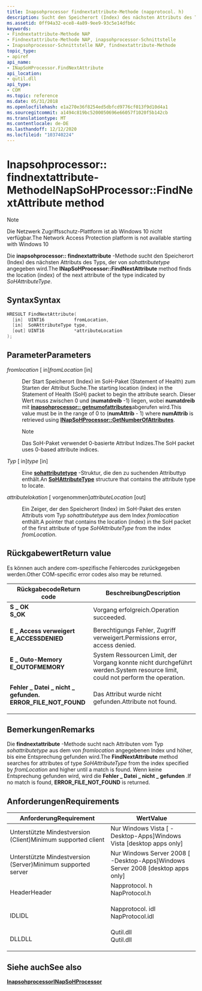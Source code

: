 ```yaml
---
title: Inapsohprocessor findnextattribute-Methode (napprotocol. h)
description: Sucht den Speicherort (Index) des nächsten Attributs des Typs, der von sohattributetype angegeben wird.
ms.assetid: 0ff94a32-ece8-4a89-9ee9-93c5e14dfb6c
keywords:
- Findnextattribute-Methode NAP
- Findnextattribute-Methode NAP, inapsohprocessor-Schnittstelle
- Inapsohprocessor-Schnittstelle NAP, findnextattribute-Methode
topic_type:
- apiref
api_name:
- INapSoHProcessor.FindNextAttribute
api_location:
- qutil.dll
api_type:
- COM
ms.topic: reference
ms.date: 05/31/2018
ms.openlocfilehash: e1a270e36f8254ed5dbfcd9776cf013f9d10d4a1
ms.sourcegitcommit: a1494c819bc5200050696e66057f1020f5b142cb
ms.translationtype: MT
ms.contentlocale: de-DE
ms.lasthandoff: 12/12/2020
ms.locfileid: "103740224"
---
```

# <a name="inapsohprocessorfindnextattribute-method"></a><span data-ttu-id="f3f35-106">Inapsohprocessor:: findnextattribute-Methode</span><span class="sxs-lookup"><span data-stu-id="f3f35-106">INapSoHProcessor::FindNextAttribute method</span></span>

> [!Note]  
> <span data-ttu-id="f3f35-107">Die Netzwerk Zugriffsschutz-Plattform ist ab Windows 10 nicht verfügbar.</span><span class="sxs-lookup"><span data-stu-id="f3f35-107">The Network Access Protection platform is not available starting with Windows 10</span></span>

 

<span data-ttu-id="f3f35-108">Die **inapsohprocessor:: findnextattribute** -Methode sucht den Speicherort (Index) des nächsten Attributs des Typs, der von *sohattributetype* angegeben wird.</span><span class="sxs-lookup"><span data-stu-id="f3f35-108">The **INapSoHProcessor::FindNextAttribute** method finds the location (index) of the next attribute of the type indicated by *SoHAttributeType*.</span></span>

## <a name="syntax"></a><span data-ttu-id="f3f35-109">Syntax</span><span class="sxs-lookup"><span data-stu-id="f3f35-109">Syntax</span></span>


```C++
HRESULT FindNextAttribute(
  [in]  UINT16           fromLocation,
  [in]  SoHAttributeType type,
  [out] UINT16           *attributeLocation
);
```



## <a name="parameters"></a><span data-ttu-id="f3f35-110">Parameter</span><span class="sxs-lookup"><span data-stu-id="f3f35-110">Parameters</span></span>

<dl> <dt>

<span data-ttu-id="f3f35-111">*fromlocation* \[ in\]</span><span class="sxs-lookup"><span data-stu-id="f3f35-111">*fromLocation* \[in\]</span></span>
</dt> <dd>

<span data-ttu-id="f3f35-112">Der Start Speicherort (Index) im SoH-Paket (Statement of Health) zum Starten der Attribut Suche.</span><span class="sxs-lookup"><span data-stu-id="f3f35-112">The starting location (index) in the Statement of Health (SoH) packet to begin the attribute search.</span></span> <span data-ttu-id="f3f35-113">Dieser Wert muss zwischen 0 und (**numatdreib** -1) liegen, wobei **numatdreib** mit [**inapsohprocessor:: getnumofattributes**](inapsohprocessor-getnumberofattributes-method.md)abgerufen wird.</span><span class="sxs-lookup"><span data-stu-id="f3f35-113">This value must be in the range of 0 to (**numAttrib** - 1) where **numAttrib** is retrieved using [**INapSoHProcessor::GetNumberOfAttributes**](inapsohprocessor-getnumberofattributes-method.md).</span></span>

> [!Note]  
> <span data-ttu-id="f3f35-114">Das SoH-Paket verwendet 0-basierte Attribut Indizes.</span><span class="sxs-lookup"><span data-stu-id="f3f35-114">The SoH packet uses 0-based attribute indices.</span></span>

 

</dd> <dt>

<span data-ttu-id="f3f35-115">*Typ* \[ in\]</span><span class="sxs-lookup"><span data-stu-id="f3f35-115">*type* \[in\]</span></span>
</dt> <dd>

<span data-ttu-id="f3f35-116">Eine [**sohattributetype**](sohattributetype-enum.md) -Struktur, die den zu suchenden Attributtyp enthält.</span><span class="sxs-lookup"><span data-stu-id="f3f35-116">An [**SoHAttributeType**](sohattributetype-enum.md) structure that contains the attribute type to locate.</span></span>

</dd> <dt>

<span data-ttu-id="f3f35-117">*attributelokation* \[ vorgenommen\]</span><span class="sxs-lookup"><span data-stu-id="f3f35-117">*attributeLocation* \[out\]</span></span>
</dt> <dd>

<span data-ttu-id="f3f35-118">Ein Zeiger, der den Speicherort (Index) im SoH-Paket des ersten Attributs vom Typ *sohattributetype* aus dem Index *fromlocation* enthält.</span><span class="sxs-lookup"><span data-stu-id="f3f35-118">A pointer that contains the location (index) in the SoH packet of the first attribute of type *SoHAttributeType* from the index *fromLocation*.</span></span>

</dd> </dl>

## <a name="return-value"></a><span data-ttu-id="f3f35-119">Rückgabewert</span><span class="sxs-lookup"><span data-stu-id="f3f35-119">Return value</span></span>

<span data-ttu-id="f3f35-120">Es können auch andere com-spezifische Fehlercodes zurückgegeben werden.</span><span class="sxs-lookup"><span data-stu-id="f3f35-120">Other COM-specific error codes also may be returned.</span></span>



| <span data-ttu-id="f3f35-121">Rückgabecode</span><span class="sxs-lookup"><span data-stu-id="f3f35-121">Return code</span></span>                                                                                            | <span data-ttu-id="f3f35-122">Beschreibung</span><span class="sxs-lookup"><span data-stu-id="f3f35-122">Description</span></span>                                                        |
|--------------------------------------------------------------------------------------------------------|--------------------------------------------------------------------|
| <dl> <span data-ttu-id="f3f35-123"><dt>**S \_ OK**</dt></span><span class="sxs-lookup"><span data-stu-id="f3f35-123"><dt>**S\_OK** </dt></span></span> </dl>                  | <span data-ttu-id="f3f35-124">Vorgang erfolgreich.</span><span class="sxs-lookup"><span data-stu-id="f3f35-124">Operation succeeded.</span></span><br/>                                    |
| <dl> <span data-ttu-id="f3f35-125"><dt>**E \_ Access verweigert**</dt></span><span class="sxs-lookup"><span data-stu-id="f3f35-125"><dt>**E\_ACCESSDENIED** </dt></span></span> </dl>        | <span data-ttu-id="f3f35-126">Berechtigungs Fehler, Zugriff verweigert.</span><span class="sxs-lookup"><span data-stu-id="f3f35-126">Permissions error, access denied.</span></span><br/>                       |
| <dl> <span data-ttu-id="f3f35-127"><dt>**E \_ Outo-Memory**</dt></span><span class="sxs-lookup"><span data-stu-id="f3f35-127"><dt>**E\_OUTOFMEMORY** </dt></span></span> </dl>         | <span data-ttu-id="f3f35-128">System Ressourcen Limit, der Vorgang konnte nicht durchgeführt werden.</span><span class="sxs-lookup"><span data-stu-id="f3f35-128">System resource limit, could not perform the operation.</span></span><br/> |
| <dl> <span data-ttu-id="f3f35-129"><dt>**Fehler \_ Datei \_ nicht \_ gefunden.**</dt></span><span class="sxs-lookup"><span data-stu-id="f3f35-129"><dt>**ERROR\_FILE\_NOT\_FOUND**</dt></span></span> </dl> | <span data-ttu-id="f3f35-130">Das Attribut wurde nicht gefunden.</span><span class="sxs-lookup"><span data-stu-id="f3f35-130">Attribute not found.</span></span><br/>                                    |



 

## <a name="remarks"></a><span data-ttu-id="f3f35-131">Bemerkungen</span><span class="sxs-lookup"><span data-stu-id="f3f35-131">Remarks</span></span>

<span data-ttu-id="f3f35-132">Die **findnextattribute** -Methode sucht nach Attributen vom Typ *sohattributetype* aus dem von *fromlocation* angegebenen Index und höher, bis eine Entsprechung gefunden wird.</span><span class="sxs-lookup"><span data-stu-id="f3f35-132">The **FindNextAttribute** method searches for attributes of type *SoHAttributeType* from the index specified by *fromLocation* and higher until a match is found.</span></span> <span data-ttu-id="f3f35-133">Wenn keine Entsprechung gefunden wird, wird die **Fehler \_ Datei \_ nicht \_ gefunden** .</span><span class="sxs-lookup"><span data-stu-id="f3f35-133">If no match is found, **ERROR\_FILE\_NOT\_FOUND** is returned.</span></span>

## <a name="requirements"></a><span data-ttu-id="f3f35-134">Anforderungen</span><span class="sxs-lookup"><span data-stu-id="f3f35-134">Requirements</span></span>



| <span data-ttu-id="f3f35-135">Anforderung</span><span class="sxs-lookup"><span data-stu-id="f3f35-135">Requirement</span></span> | <span data-ttu-id="f3f35-136">Wert</span><span class="sxs-lookup"><span data-stu-id="f3f35-136">Value</span></span> |
|-------------------------------------|--------------------------------------------------------------------------------------------|
| <span data-ttu-id="f3f35-137">Unterstützte Mindestversion (Client)</span><span class="sxs-lookup"><span data-stu-id="f3f35-137">Minimum supported client</span></span><br/> | <span data-ttu-id="f3f35-138">Nur Windows Vista \[ -Desktop-Apps\]</span><span class="sxs-lookup"><span data-stu-id="f3f35-138">Windows Vista \[desktop apps only\]</span></span><br/>                                             |
| <span data-ttu-id="f3f35-139">Unterstützte Mindestversion (Server)</span><span class="sxs-lookup"><span data-stu-id="f3f35-139">Minimum supported server</span></span><br/> | <span data-ttu-id="f3f35-140">Nur Windows Server 2008 \[ -Desktop-Apps\]</span><span class="sxs-lookup"><span data-stu-id="f3f35-140">Windows Server 2008 \[desktop apps only\]</span></span><br/>                                       |
| <span data-ttu-id="f3f35-141">Header</span><span class="sxs-lookup"><span data-stu-id="f3f35-141">Header</span></span><br/>                   | <dl> <span data-ttu-id="f3f35-142"><dt>Napprotocol. h</dt></span><span class="sxs-lookup"><span data-stu-id="f3f35-142"><dt>NapProtocol.h</dt></span></span> </dl>   |
| <span data-ttu-id="f3f35-143">IDL</span><span class="sxs-lookup"><span data-stu-id="f3f35-143">IDL</span></span><br/>                      | <dl> <span data-ttu-id="f3f35-144"><dt>Napprotocol. idl</dt></span><span class="sxs-lookup"><span data-stu-id="f3f35-144"><dt>NapProtocol.idl</dt></span></span> </dl> |
| <span data-ttu-id="f3f35-145">DLL</span><span class="sxs-lookup"><span data-stu-id="f3f35-145">DLL</span></span><br/>                      | <dl> <span data-ttu-id="f3f35-146"><dt>Qutil.dll</dt></span><span class="sxs-lookup"><span data-stu-id="f3f35-146"><dt>Qutil.dll</dt></span></span> </dl>       |



## <a name="see-also"></a><span data-ttu-id="f3f35-147">Siehe auch</span><span class="sxs-lookup"><span data-stu-id="f3f35-147">See also</span></span>

<dl> <dt>

[<span data-ttu-id="f3f35-148">**Inapsohprocessor**</span><span class="sxs-lookup"><span data-stu-id="f3f35-148">**INapSoHProcessor**</span></span>](inapsohprocessor.md)
</dt> </dl>

 

 





